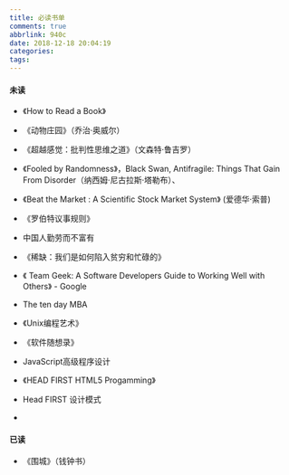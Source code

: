 ```yaml
---
title: 必读书单
comments: true
abbrlink: 940c
date: 2018-12-18 20:04:19
categories:
tags:
---
```


#### 未读

- 《How to Read a Book》
<!-- more -->
- 《动物庄园》（乔治·奥威尔）
- 《超越感觉：批判性思维之道》（文森特·鲁吉罗）
- 《Fooled by Randomness》，Black Swan, Antifragile: Things That Gain From Disorder（纳西姆·尼古拉斯·塔勒布）、
- 《Beat the Market : A Scientific Stock Market System》 (爱德华·索普)


- 《罗伯特议事规则》

- 中国人勤劳而不富有
- 《稀缺：我们是如何陷入贫穷和忙碌的》

- 《 Team Geek: A Software Developers Guide to Working Well with Others》 - Google
-  The ten day MBA

- 《Unix编程艺术》
- 《软件随想录》
- JavaScript高级程序设计
- 《HEAD FIRST HTML5 Progamming》
- Head FIRST 设计模式
-



#### 已读

- 《围城》（钱钟书）
